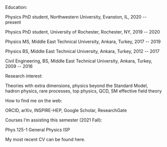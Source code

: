 Education:

Physics PhD student, Northwestern University, Evanston, IL, 2020 -- present

Physics PhD student, University of Rochester, Rochester, NY, 2019 -- 2020

Physics MS, Middle East Technical University, Ankara, Turkey, 2017 -- 2019

Physics BS, Middle East Technical University, Ankara, Turkey, 2012 -- 2017

Civil Engineering, BS, Middle East Technical University, Ankara, Turkey, 2009 -- 2016

Research interest:

Theories with extra dimensions, physics beyond the Standard Model, hadron physics, rare processes, top physics, QCD, SM effective field theory

How to find me on the web:

ORCID, arXiv, INSPIRE-HEP, Google Scholar, ResearchGate

Courses I’m assisting this semester (2021 Fall):

Phys 125-1 General Physics ISP

My most recent CV can be found here.
